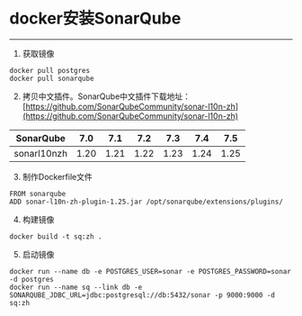 # docker安装SonarQube
---
1. 获取镜像
```
docker pull postgres
docker pull sonarqube
```
2. 拷贝中文插件。SonarQube中文插件下载地址：[https://github.com/SonarQubeCommunity/sonar-l10n-zh](https://github.com/SonarQubeCommunity/sonar-l10n-zh)

|  SonarQube | 7.0  | 7.1 | 7.2 | 7.3 | 7.4 | 7.5 |
| ------ | ------ | ------ | ------ | ------ | ------ |------ |
|  sonarl10nzh | 1.20  | 1.21 | 1.22 | 1.23 | 1.24 | 1.25 |
3. 制作Dockerfile文件
```
FROM sonarqube
ADD sonar-l10n-zh-plugin-1.25.jar /opt/sonarqube/extensions/plugins/
```
4. 构建镜像
```
docker build -t sq:zh .
```
5. 启动镜像
```
docker run --name db -e POSTGRES_USER=sonar -e POSTGRES_PASSWORD=sonar -d postgres
docker run --name sq --link db -e SONARQUBE_JDBC_URL=jdbc:postgresql://db:5432/sonar -p 9000:9000 -d sq:zh
```